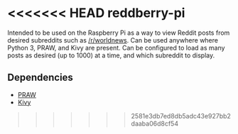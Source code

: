 <<<<<<< HEAD
reddberry-pi
======
Intended to be used on the Raspberry Pi as a way to view Reddit posts from
desired subreddits such as [/r/worldnews](https://reddit.com/r/worldnews/).
Can be used anywhere where Python 3, PRAW, and Kivy are present. Can be configured to load as many posts as desired (up to 1000) at a time, and
which subreddit to display.
## Dependencies
* [PRAW](https://praw.org/)
* [Kivy](https://praw.readthedocs.io/en/stable/)
>>>>>>> 2581e3db7ed8db5adc43e927bb2daaba06d8cf54
